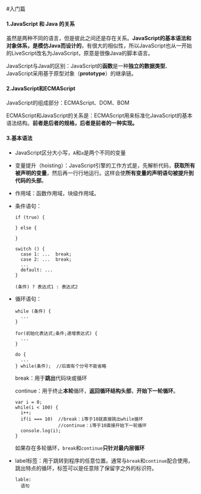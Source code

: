 #入门篇

#### 1.JavaScript 和 Java 的关系

虽然是两种不同的语言，但是彼此之间还是存在关系。**JavaScript的基本语法和对象体系，是模仿Java而设计的**，有很大的相似性，所以JavaScript也从一开始的LiveScript改名为JavaScript，原意是很像Java的脚本语言。

JavaScript与Java的区别：JavaScript的**函数**是一种**独立的数据类型**、JavaScript采用基于原型对象（**prototype**）的继承链。

#### 2.JavaScript和ECMAScript

JavaScript的组成部分：ECMAScript、DOM、BOM

ECMAScript和JavaScript的关系是：ECMAScript用来标准化JavaScript的基本语法结构。**前者是后者的规格，后者是前者的一种实现。**

#### 3.基本语法

- JavaScript区分大小写，`A`和`a`是两个不同的变量

- 变量提升（hoisting）：JavaScript引擎的工作方式是，先解析代码，**获取所有被声明的变量**，然后再一行行地运行。这样会使**所有变量的声明语句被提升到代码的头部**。

- 作用域：函数作用域，块级作用域。

- 条件语句：

  ```
  if (true) {
  
  } else {
  
  }
  ```

  ```
  switch () {
    case 1: ...  break;
    case 2: ...  break;
    ...
    default: ...
  }
  ```

  ```
  (条件) ? 表达式1 : 表达式2
  ```

- 循环语句：

  ```
  while (条件) {
    ...
  }
  ```

  ```
  for(初始化表达式;条件;递增表达式) {
    ...
  }
  ```

  ```
  do {
    ...
  } while(条件);  //后面有个分号不能省略
  ```

  break：用于**跳出**代码块或循环

  continue：用于终止**本轮**循环，**返回循环结构头部**，**开始下一轮循环**。

  ```
  var i = 0;
  while(i < 100) {
    i++;
    if(i === 10)  //break：i等于10就直接跳出while循环
                  //continue：i等于10直接开始下一轮循环
    console.log(i);
  }
  ```

  如果存在多轮循环，`break`和`continue`**只针对最内层循环**

- label标签：用于跳转到程序的任意位置。通常与`break`和`continue`配合使用，跳出特点的循环，标签可以是任意除了保留字之外的标识符。

  ```
  lable:
    语句
  ```

